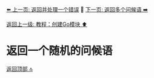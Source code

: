 [⬅️ 上一页: 返回并处理一个错误](返回并处理一个错误.md) 🚦 [下一页: 返回多个问候语 ➡️](返回多个问候语.md)

[返回上一级: 教程：创建Go模块 ⬆️](../教程：创建Go模块.md)

# 返回一个随机的问候语

[返回顶部 🔝](#返回一个随机的问候语)